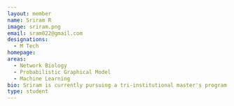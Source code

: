 ```yaml
---
layout: member
name: Sriram R
image: sriram.png
email: sram022@gmail.com
designations: 
  - M Tech
homepage: 
areas:
  - Network Biology
  - Probabilistic Graphical Model
  - Machine Learning
bio: Sriram is currently pursuing a tri-institutional master's program hosted by IIT Madras in Clinical Engineering. Before joining IIT Madras has worked at IISc Bangalore for 1.5 years and completed his bachelor's in Biotechnology from Jeppiaar Engineering College, Chennai. He is passionate about utilizing AI tools to solve biomedical problems.  
type: student
---
```

